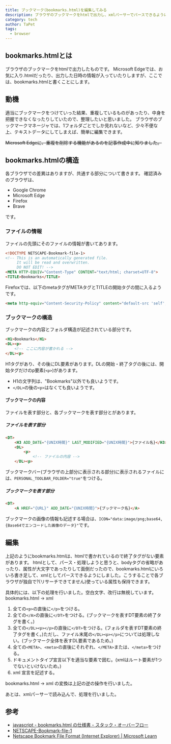 ```yaml
---
title: ブックマーク(bookmarks.html)を編集してみる
description: ブラウザのブックマークをhtmlで出力し、xmlパーサーでパースできるようにして、編集しました。
category: tech
author: TaPet
tags:
  - browser
---
```


## bookmarks.htmlとは
ブラウザのブックマークをhtmlで出力したものです。
Microsoft Edgeでは、お気に入り.htmlだったり、出力した日時の情報が入っていたりしますが、ここでは、bookmarks.htmlと書くことにします。

## 動機
適当にブックマークをつけていった結果、重複しているものがあったり、中身を把握できなくなったりしていたので、整理したいと思いました。
ブラウザのブックマークマネージャでは、1フォルダごとでしか見れないなど、少々不便な上、テキストデータにしてしまえば、簡単に編集できます。

~~Microsoft Edgeに、重複を削除する機能があるのを記事作成中に知りました。~~

## bookmarks.htmlの構造
各ブラウザでの差異はありますが、共通する部分について書きます。
確認済みのブラウザは、
- Google Chrome
- Microsoft Edge
- Firefox
- Brave

です。


### ファイルの情報
ファイルの先頭にそのファイルの情報が書いてあります。
```html
<!DOCTYPE NETSCAPE-Bookmark-file-1>
<!-- This is an automatically generated file.
     It will be read and overwritten.
     DO NOT EDIT! -->
<META HTTP-EQUIV="Content-Type" CONTENT="text/html; charset=UTF-8">
<TITLE>Bookmarks</TITLE>
```
Firefoxでは、以下のmetaタグがMETAタグとTITLEの開始タグの間に入るようです。
```html
<meta http-equiv="Content-Security-Policy" content="default-src 'self'; script-src 'none'; img-src data: *; object-src 'none'">
```

### ブックマークの構造
ブックマークの内容とフォルダ構造が記述されている部分です。
```html
<H1>Bookmarks</H1>
<DL><p>
    <!-- ここに内容が書かれる -->
</DL><p>
```
H1タグがあり、その後にDL要素があります。DLの開始・終了タグの後には、開始タグだけのp要素(`<p>`)があります。

- H1の文字列は、"Bookmarks"以外でも良いようです。
- `</DL>`の後の`<p>`はなくても良いようです。

#### ブックマークの内容
ファイルを表す部分と、各ブックマークを表す部分とがあります。
##### ファイルを表す部分
```html
<DT>
    <H3 ADD_DATE="{UNIX時間}" LAST_MODIFIED="{UNIX時間}">{ファイル名}</H3>
    <DL>
        <p>
            <!-- ファイルの内容 -->
    </DL><p>
```
ブックマークバー(ブラウザの上部分に表示される部分)に表示されるファイルには、`PERSONAL_TOOLBAR_FOLDER="true"`をつける。
##### ブックマークを表す部分
```html 
<DT>
    <A HREF="{URL}" ADD_DATE="{UNIX時間}">{ブックマーク名}</A>
```
ブックマークの画像の情報も記述する場合は、`ICON="data:image/png;base64,{Base64でエンコードした画像のデータ}"`です。

## 編集
上記のようにbookmarks.htmlは、htmlで書かれているので終了タグがない要素があります。
htmlとして、パース・処理しようと思うと、bodyタグの省略があったり、属性が大文字であったりして面倒だったので、bookmarks.htmlにいろいろ書き足して、xmlとしてパースできるようにしました。こうすることで各ブラウザが独自で?(リサーチできてません)使っている属性も保持できます。

具体的には、以下の処理を行いました。空白文字、改行は無視しています。
bookmarks.html -> xml
1. 全ての`<p>`の直後に`</p>`をつける。
2. 全ての`</A>`の直後に`</DT>`をつける。(ブックマークを表すDT要素の終了タグを書く。)
3. 全ての`</DL><p></p>`の直後に`</DT>`をつける。(フォルダを表すDT要素の終了タグを書く。)ただし、ファイル末尾の`</DL><p></p>`については処理しない。(ブックマーク全体を表すDL要素であるため。)
4. 全ての`<META>`、`<meta>`の直後にそれぞれ、`</META>`または、`</meta>`をつける。
5. ドキュメントタイプ宣言以下を適当な要素で囲む。(xmlはルート要素が1つでないといけないため。)
6. xml 宣言を記述する。

bookmarks.html -> xml の変換は上記の逆の操作を行いました。

あとは、xmlパーサーで読み込んで、処理を行いました。

## 参考
- [javascript - bookmarks.html の仕様書 - スタック・オーバーフロー](https://ja.stackoverflow.com/questions/82986/bookmarks-html-%E3%81%AE%E4%BB%95%E6%A7%98%E6%9B%B8)
- [NETSCAPE-Bookmark-file-1](https://wiki.suikawiki.org/n/NETSCAPE-Bookmark-file-1$331#gsc.tab=0)
- [Netscape Bookmark File Format (Internet Explorer) | Microsoft Learn](https://learn.microsoft.com/en-us/previous-versions/windows/internet-explorer/ie-developer/platform-apis/aa753582(v=vs.85)?redirectedfrom=MSDN)

